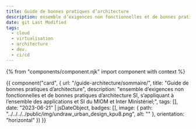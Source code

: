 ```yaml
---
title: Guide de bonnes pratiques d’architecture
description: ensemble d’exigences non fonctionnelles et de bonnes pratiques d’architecture SI, s’appliquant à l’ensemble des applications et SI du MIOM et Inter Ministériel
date: git Last Modified
tags:
  - cloud
  - virtualisation
  - architecture
  - dev.
  - ci/cd
---
```


{% from "components/component.njk" import component with context %}
<div>
{{ component("card", {
    url: "/guide-architecture/sommaire/",
    title: "Guide de bonnes pratiques d’architecture",
    description: "ensemble d’exigences non fonctionnelles et de bonnes pratiques d’architecture SI, s’appliquant à l’ensemble des applications et SI du MIOM et Inter Ministériel;",
    tags: [],
    date: "2023-06-21" | jsDateObject,
    badges: [],
    image: {
        path: "../../../../public/img/undraw_urban_design_kpu8.png",
        alt: ""
    },
    orientation: "horizontal"
}) }}
</div>